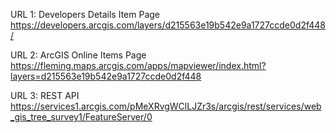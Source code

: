 URL 1: Developers Details Item Page
https://developers.arcgis.com/layers/d215563e19b542e9a1727ccde0d2f448/

URL 2: ArcGIS Online Items Page
https://fleming.maps.arcgis.com/apps/mapviewer/index.html?layers=d215563e19b542e9a1727ccde0d2f448

URL 3: REST API
https://services1.arcgis.com/pMeXRvgWClLJZr3s/arcgis/rest/services/web_gis_tree_survey1/FeatureServer/0
